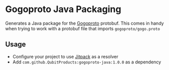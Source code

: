 Gogoproto Java Packaging
========================

Generates a Java package for the [Gogoproto](https://github.com/gogo/protobuf) protobuf. This comes in handy when 
trying to work with a protobuf file that imports `gogoproto/gogo.proto`


Usage
-----

- Configure your project to use [Jitpack](https://jitpack.io/) as a resolver
- Add `com.github.QubitProducts:gogoproto-java:1.0.0` as a dependency


